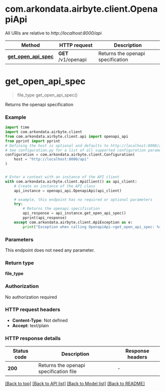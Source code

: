 # com.arkondata.airbyte.client.OpenapiApi

All URIs are relative to *http://localhost:8000/api*

Method | HTTP request | Description
------------- | ------------- | -------------
[**get_open_api_spec**](OpenapiApi.md#get_open_api_spec) | **GET** /v1/openapi | Returns the openapi specification


# **get_open_api_spec**
> file_type get_open_api_spec()

Returns the openapi specification

### Example


```python
import time
import com.arkondata.airbyte.client
from com.arkondata.airbyte.client.api import openapi_api
from pprint import pprint
# Defining the host is optional and defaults to http://localhost:8000/api
# See configuration.py for a list of all supported configuration parameters.
configuration = com.arkondata.airbyte.client.Configuration(
    host = "http://localhost:8000/api"
)


# Enter a context with an instance of the API client
with com.arkondata.airbyte.client.ApiClient() as api_client:
    # Create an instance of the API class
    api_instance = openapi_api.OpenapiApi(api_client)

    # example, this endpoint has no required or optional parameters
    try:
        # Returns the openapi specification
        api_response = api_instance.get_open_api_spec()
        pprint(api_response)
    except com.arkondata.airbyte.client.ApiException as e:
        print("Exception when calling OpenapiApi->get_open_api_spec: %s\n" % e)
```


### Parameters
This endpoint does not need any parameter.

### Return type

**file_type**

### Authorization

No authorization required

### HTTP request headers

 - **Content-Type**: Not defined
 - **Accept**: text/plain


### HTTP response details

| Status code | Description | Response headers |
|-------------|-------------|------------------|
**200** | Returns the openapi specification file |  -  |

[[Back to top]](#) [[Back to API list]](../README.md#documentation-for-api-endpoints) [[Back to Model list]](../README.md#documentation-for-models) [[Back to README]](../README.md)

